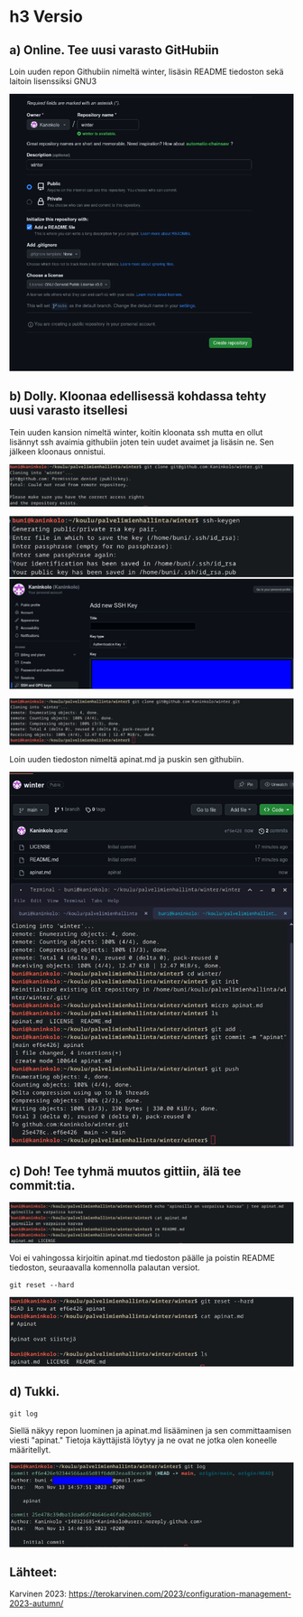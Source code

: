 # h3 Versio

## a) Online. Tee uusi varasto GitHubiin

Loin uuden repon Githubiin nimeltä winter, lisäsin README tiedoston sekä laitoin lisenssiksi GNU3 

![varaston luominen git](images/1h3.png)

## b) Dolly. Kloonaa edellisessä kohdassa tehty uusi varasto itsellesi

Tein uuden kansion nimeltä winter, koitin kloonata ssh mutta en ollut lisännyt ssh avaimia githubiin joten tein uudet avaimet ja lisäsin ne. Sen jälkeen kloonaus onnistui.

![Error](images/2h3.png)

![SSh avaimen luominen](images/3h3.png)
![SSH avaimen lisääminen](images/4h3.png)

![SSH kopioiminen](images/5h3.png)

Loin uuden tiedoston nimeltä apinat.md ja puskin sen githubiin.



![Pusku](images/6h3.png)

## c) Doh! Tee tyhmä muutos gittiin, älä tee commit:tia.

![apinoilla varpaset](images/7h3.png)

Voi ei vahingossa kirjoitin apinat.md tiedoston päälle ja poistin README tiedoston, seuraavalla komennolla palautan versiot.

	git reset --hard

![apinoilla varpaset](images/8h3.png)


## d) Tukki.

	git log

Siellä näkyy repon luominen ja apinat.md lisääminen ja sen committaamisen viesti "apinat." Tietoja käyttäjistä löytyy ja ne ovat ne jotka olen koneelle määritellyt.

![Git log](images/9h3.png)

## Lähteet:

Karvinen 2023: https://terokarvinen.com/2023/configuration-management-2023-autumn/
